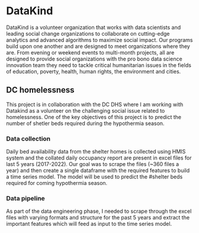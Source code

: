 # DataKind

DataKind is a volunteer organization that works with data scientists and leading social change organizations to collaborate on cutting-edge analytics and advanced algorithms to maximize social impact. Our programs build upon one another and are designed to meet organizations where they are. From evening or weekend events to multi-month projects, all are designed to provide social organizations with the pro bono data science innovation team they need to tackle critical humanitarian issues in the fields of education, poverty, health, human rights, the environment and cities.

## DC homelessness
This project is in collaboration with the DC DHS where I am working with Datakind as a volunteer on the challenging social issue related to homelessness. One of the key objectives of this project is to predict the number of shetler beds required during the hypothermia season.

### Data collection
Daily bed availability data from the shelter homes is collected using HMIS system and the collated daily occupancy report are present in excel files for last 5 years (2017-2022). Our goal was to scrape the files (~360 files a year) and then create a single dataframe with the required features to build a time series model. The model will be used to predict the #shelter beds required for coming hypothermia season.

### Data pipeline
As part of the data engineering phase, I needed to scrape through the excel files with varying formats and structure for the past 5 years and extract the important features which will feed as input to the time series model.
